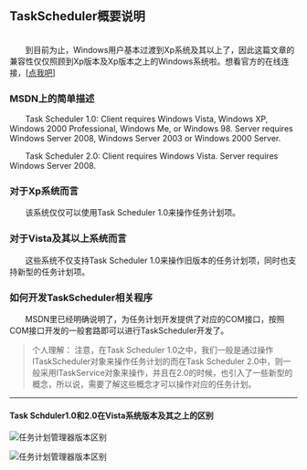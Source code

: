 ## TaskScheduler概要说明

<br>
&#160;&#160;&#160;&#160;&#160;&#160;
到目前为止，Windows用户基本过渡到Xp系统及其以上了，因此这篇文章的兼容性仅仅照顾到Xp版本及Xp版本之上的Windows系统啦。想看官方的在线连接，[<a href="https://msdn.microsoft.com/EN-US/library/windows/desktop/aa383614(v=vs.85).aspx" target="blank" >点我吧</a>]

### MSDN上的简单描述
&#160;&#160;&#160;&#160;&#160;&#160;
Task Scheduler 1.0: Client requires Windows Vista, Windows XP, Windows 2000 Professional, Windows Me, or Windows 98. Server requires Windows Server 2008, Windows Server 2003 or Windows 2000 Server.

&#160;&#160;&#160;&#160;&#160;&#160;
Task Scheduler 2.0: Client requires Windows Vista. Server requires Windows Server 2008.

### 对于Xp系统而言
&#160;&#160;&#160;&#160;&#160;&#160;
该系统仅仅可以使用Task Scheduler 1.0来操作任务计划项。

### 对于Vista及其以上系统而言
&#160;&#160;&#160;&#160;&#160;&#160;
这些系统不仅支持Task Scheduler 1.0来操作旧版本的任务计划项，同时也支持新型的任务计划项。

### 如何开发TaskScheduler相关程序
&#160;&#160;&#160;&#160;&#160;&#160;
MSDN里已经明确说明了，为任务计划开发提供了对应的COM接口，按照COM接口开发的一般套路即可以进行TaskScheduler开发了。

>个人理解：
注意，在Task Scheduler 1.0之中，我们一般是通过操作ITaskScheduler对象来操作任务计划的而在Task Scheduler 2.0中，则一般采用ITaskService对象来操作，并且在2.0的时候，也引入了一些新型的概念，所以说，需要了解这些概念才可以操作对应的任务计划。

***

#### Task Schduler1.0和2.0在Vista系统版本及其之上的区别
![任务计划管理器版本区别](assets/002/03/02/01/03/01-1054b769.png)

![任务计划管理器版本区别](assets/002/03/02/01/03/01-64bb6da2.png)
